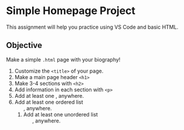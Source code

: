 # Simple Homepage Project

This assignment will help you practice using VS Code and basic HTML.

## Objective
Make a simple `.html` page with your biography!

1. Customize the `<title>` of your page.
2. Make a main page header `<h1>`
3. Make 3-4 sections with `<h2>`
4. Add information in each section with `<p>`
5. Add at least one <img>, anywhere.
6. Add at least one ordered list <ol>, anywhere.
7. Add at least one unordered list <ul>, anywhere.